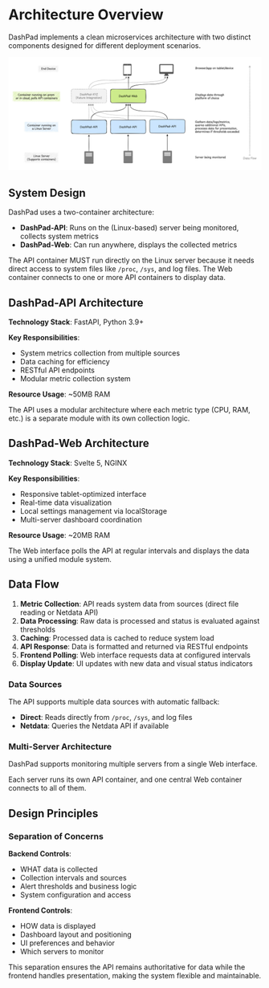 # Architecture Overview

DashPad implements a clean microservices architecture with two distinct components designed for different deployment scenarios.

![DashPad Data Flow Diagram: One DashPad-Web instance connects to three DashPad-API instances (multi-server setup example)](assets/dashpad-diagram-api-web-container.jpg)
## System Design

DashPad uses a two-container architecture:

- **DashPad-API**: Runs on the (Linux-based) server being monitored, collects system metrics
- **DashPad-Web**: Can run anywhere, displays the collected metrics

The API container MUST run directly on the Linux server because it needs direct access to system files like `/proc`, `/sys`, and log files. The Web container connects to one or more API containers to display data.

## DashPad-API Architecture

**Technology Stack**: FastAPI, Python 3.9+

**Key Responsibilities**:

- System metrics collection from multiple sources
- Data caching for efficiency
- RESTful API endpoints
- Modular metric collection system

**Resource Usage**: ~50MB RAM

The API uses a modular architecture where each metric type (CPU, RAM, etc.) is a separate module with its own collection logic.

## DashPad-Web Architecture

**Technology Stack**: Svelte 5, NGINX

**Key Responsibilities**:

- Responsive tablet-optimized interface
- Real-time data visualization
- Local settings management via localStorage
- Multi-server dashboard coordination

**Resource Usage**: ~20MB RAM

The Web interface polls the API at regular intervals and displays the data using a unified module system.

## Data Flow

1. **Metric Collection**: API reads system data from sources (direct file reading or Netdata API)
2. **Data Processing**: Raw data is processed and status is evaluated against thresholds
3. **Caching**: Processed data is cached to reduce system load
4. **API Response**: Data is formatted and returned via RESTful endpoints
5. **Frontend Polling**: Web interface requests data at configured intervals
6. **Display Update**: UI updates with new data and visual status indicators

### Data Sources

The API supports multiple data sources with automatic fallback:

- **Direct**: Reads directly from `/proc`, `/sys`, and log files
- **Netdata**: Queries the Netdata API if available

### Multi-Server Architecture

DashPad supports monitoring multiple servers from a single Web interface.

Each server runs its own API container, and one central Web container connects to all of them.

## Design Principles

### Separation of Concerns

**Backend Controls**:

- WHAT data is collected
- Collection intervals and sources
- Alert thresholds and business logic
- System configuration and access

**Frontend Controls**:

- HOW data is displayed
- Dashboard layout and positioning
- UI preferences and behavior
- Which servers to monitor

This separation ensures the API remains authoritative for data while the frontend handles presentation, making the system flexible and maintainable.